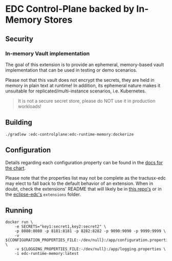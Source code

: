 # EDC Control-Plane backed by In-Memory Stores

## Security

### In-memory Vault implementation

The goal of this extension is to provide an ephemeral, memory-based vault implementation that can be used in testing or
demo scenarios.

Please not that this vault does not encrypt the secrets, they are held in memory in plain text at runtime! In addition,
its ephemeral nature makes it unsuitable for replicated/multi-instance scenarios, i.e. Kubernetes.

> It is not a secure secret store, please do NOT use it in production workloads!

## Building

```shell
./gradlew :edc-controlplane:edc-runtime-memory:dockerize
```

## Configuration

Details regarding each configuration property can be found in the [docs for the chart](../../charts/tractusx-connector-memory/README.md).

Please note that the properties list may not be complete as the tractusx-edc may elect to fall back to the default behavior of an
extension. When in doubt, check the extensions' README that will likely be in [this repo's](../../edc-extensions) or in the [eclipse-edc's](https://github.com/eclipse-edc/Connector/tree/main/extensions)
`extensions` folder.

## Running

```shell
docker run \
    -e SECRETS="key1:secret1,key2:secret2" \
    -p 8080:8080 -p 8181:8181 -p 8282:8282 -p 9090:9090 -p 9999:9999 \
    -v ${CONFIGURATION_PROPERTIES_FILE:-/dev/null}:/app/configuration.properties \
    -v ${LOGGING_PROPERTIES_FILE:-/dev/null}:/app/logging.properties \
    -i edc-runtime-memory:latest
```
